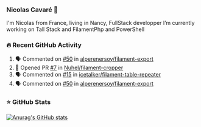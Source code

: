 ### Nicolas Cavaré 👋

I'm Nicolas from France, living in Nancy, FullStack developper
I’m currently working on Tall Stack and FilamentPhp and PowerShell 
 

### 🔥 Recent GitHub Activity

<!--START_SECTION:activity-->
1. 🗣 Commented on [#50](https://github.com/alperenersoy/filament-export/issues/50) in [alperenersoy/filament-export](https://github.com/alperenersoy/filament-export)
2. 💪 Opened PR [#7](https://github.com/Nuhel/filament-cropper/pull/7) in [Nuhel/filament-cropper](https://github.com/Nuhel/filament-cropper)
3. 🗣 Commented on [#15](https://github.com/icetalker/filament-table-repeater/issues/15) in [icetalker/filament-table-repeater](https://github.com/icetalker/filament-table-repeater)
4. 🗣 Commented on [#50](https://github.com/alperenersoy/filament-export/issues/50) in [alperenersoy/filament-export](https://github.com/alperenersoy/filament-export)
<!--END_SECTION:activity-->



### ⭐ GitHub Stats

[![Anurag's GitHub stats](https://github-readme-stats.vercel.app/api?username=ncavare&count_private=true&show_icons=true)](https://github.com/anuraghazra/github-readme-stats)
